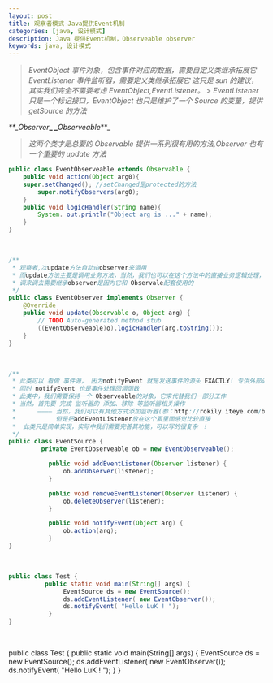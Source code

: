 ```yaml
---
layout: post
title: 观察者模式-Java提供Event机制
categories: [java, 设计模式]
description: Java 提供Event机制，Observeable observer
keywords: java, 设计模式
---
```


 <meta name="referrer" content="no-referrer"/>

 

> _EventObject 事件对象，包含事件对应的数据，需要自定义类继承拓展它_
> _EventListener 事件监听器，需要定义类继承拓展它_
> _这只是 sun 的建议，其实我们完全不需要考虑 EventObject,EventListener。_ > *EventListener 只是一个标记接口，EventObject 也只是维护了一个 Source 的变量，提供 getSource 的方法*​

_\*\*\_Observer_**\_
\_**_Observeable_\*\*\_

> _这两个类才是总要的 Observable 提供一系列很有用的方法,Observer 也有一个重要的 update 方法_

```java
public class EventObserveable extends Observable {
    public void action(Object arg0){
    super.setChanged(); //setChanged是protected的方法
    	super.notifyObservers(arg0);
    }
    public void logicHandler(String name){
    	System. out.println("Object arg is ..." + name);
    }
}


```

​

```java
/**
 * 观察者,次update方法自动由observer来调用
 * 而update方法主要是调用业务方法，当然，我们也可以在这个方法中的直接业务逻辑处理，而不用
 * 调来调去需要继承observer是因为它和 Observale配套使用的
 */
public class EventObserver implements Observer {
    @Override
    public void update(Observable o, Object arg) {
        // TODO Auto-generated method stub
        ((EventObserveable)o).logicHandler(arg.toString());
    }
}
```

​

```java
/**
 * 此类可以 看做 事件源， 因为notifyEvent 就是发送事件的源头 EXACTLY! 专供外部调用，
 * 同时 notifyEvent 也是事件处理回调函数
 * 此类中，我们需要保持一个 Observeable的对象，它来代替我们一部分工作
 * 当然，首先要 完成 监听器的 添加、移除 等监听器相关操作
 *      ———— 当然，我们可以有其他方式添加监听器(参：http://rokily.iteye.com/blog/775395
 *           但是把addEventListener放在这个累里面感觉比较直接
 *  此类只是简单实现，实际中我们需要完善其功能，可以写的很复杂 ！
 */
public class EventSource {
         private EventObserveable ob = new EventObserveable();

           public void addEventListener(Observer listener) {
               ob.addObserver(listener);
           }

           public void removeEventListener(Observer listener) {
               ob.deleteObserver(listener);
           }

           public void notifyEvent(Object arg) {
               ob.action(arg);
           }
}
```

​

```java
public class Test {
          public static void main(String[] args) {
               EventSource ds = new EventSource();
               ds.addEventListener( new EventObserver());
               ds.notifyEvent( "Hello LuK ! ");
           }
}

```

​

public class Test {
public static void main(String[] args) {
EventSource ds = new EventSource();
ds.addEventListener( new EventObserver());
ds.notifyEvent( "Hello LuK ! ");
}
}
